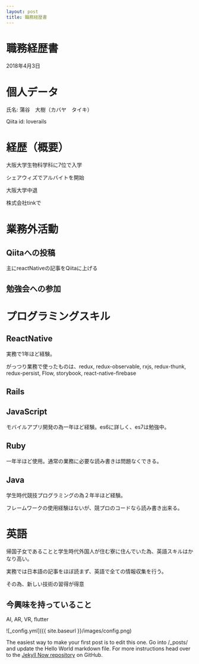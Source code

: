 ```yaml
---
layout: post
title: 職務経歴書
---
```


<body>
  <h1>職務経歴書</h1>
  <p>2018年4月3日</p>
  <h1>個人データ</h1>
  <p>氏名: 蒲谷　大樹（カバヤ　タイキ）</p>
  <p>Qiita id: loverails</p>

  <h1>経歴（概要）</h1>
  <p>大阪大学生物科学科に7位で入学</p>
  <p>シェアウィズでアルバイトを開始</p>
  <p>大阪大学中退</p>
  <p>株式会社tinkで</p>
  <h1>業務外活動</h1>
  <h2>Qiitaへの投稿</h2>
  <p>主にreactNativeの記事をQiitaに上げる</p>
  <h2>勉強会への参加</h2>

  <h1>プログラミングスキル</h1>
  <h2>ReactNative</h2>
  <p>実務で1年ほど経験。</p>
  <p>がっつり業務で使ったものは、redux, redux-observable, rxjs, redux-thunk, redux-persist, Flow, storybook, react-native-firebase</p>
  <p></p>
  <h2>Rails</h2>
  <p></p>
  <p></p>
  <h2>JavaScript</h2>
  <p>モバイルアプリ開発の為一年ほど経験。es6に詳しく、es7は勉強中。</p>
  <h2>Ruby</h2>
  <p>一年半ほど使用。通常の業務に必要な読み書きは問題なくできる。</p>
  <h2>Java</h2>
  <p>学生時代競技プログラミングの為２年半ほど経験。</p>
  <p>フレームワークの使用経験はないが、競プロのコードなら読み書き出来る。</p>
  <p></p>

  <h1>英語</h1>
  <p>帰国子女であることと学生時代外国人が住む寮に住んでいた為、英語スキルはかなり高い。</p>
  <p>実務では日本語の記事をほぼ読まず、英語で全ての情報収集を行う。</p>
  <p>その為、新しい技術の習得が得意</p>
  <h2>今興味を持っていること</h2>
  <p>AI, AR, VR, flutter</p>
</body>

![_config.yml]({{ site.baseurl }}/images/config.png)

The easiest way to make your first post is to edit this one. Go into /\_posts/ and update the Hello World markdown file. For more instructions head over to the [Jekyll Now repository](https://github.com/barryclark/jekyll-now) on GitHub.
